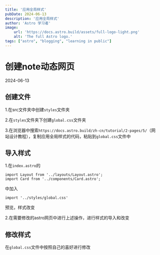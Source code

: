 ```yaml
---
title: '应用全局样式'
pubDate: 2024-06-13
description: '应用全局样式'
author: 'Astro 学习者'
image:
    url: 'https://docs.astro.build/assets/full-logo-light.png'
    alt: 'The full Astro logo.'
tags: ["astro", "blogging", "learning in public"]
---
```


# 创建note动态网页

2024-06-13

 ## 创建文件

 1.在src文件夹中创建`styles`文件夹

 2.在`styles`文件夹下创建`global.css`文件夹

 3.在浏览器中搜索`https://docs.astro.build/zh-cn/tutorial/2-pages/5/`（网站设计教程），复制应用全局样式的代码，粘贴到`global.css`文件中

 ## 导入样式

 1.在`index.astro`的

 ```
 import Layout from '../layouts/Layout.astro';
import Card from '../components/Card.astro';
```
中加入
```
import '../styles/global.css'
```
预览，样式改变

2.在需要修改的astro网页中进行上述操作，进行样式的导入和改变

## 修改样式

在`global.css`文件中按照自己的喜好进行修改